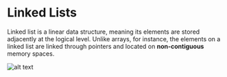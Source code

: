 # Linked Lists

Linked list is a linear data structure, meaning its elements are stored adjacently at the logical level. Unlike arrays, for instance, the elements on a linked list are linked through pointers and located on **non-contiguous** memory spaces.

![alt text](https://media.geeksforgeeks.org/wp-content/cdn-uploads/gq/2013/03/Linkedlist.png)
